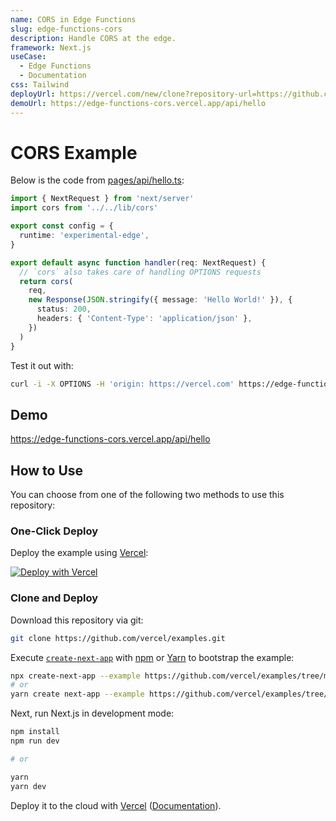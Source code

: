 ```yaml
---
name: CORS in Edge Functions
slug: edge-functions-cors
description: Handle CORS at the edge.
framework: Next.js
useCase:
  - Edge Functions
  - Documentation
css: Tailwind
deployUrl: https://vercel.com/new/clone?repository-url=https://github.com/vercel/examples/tree/main/edge-functions/cors&project-name=cors&repository-name=cors
demoUrl: https://edge-functions-cors.vercel.app/api/hello
---
```


# CORS Example

Below is the code from [pages/api/hello.ts](pages/api//hello.ts):

```ts
import { NextRequest } from 'next/server'
import cors from '../../lib/cors'

export const config = {
  runtime: 'experimental-edge',
}

export default async function handler(req: NextRequest) {
  // `cors` also takes care of handling OPTIONS requests
  return cors(
    req,
    new Response(JSON.stringify({ message: 'Hello World!' }), {
      status: 200,
      headers: { 'Content-Type': 'application/json' },
    })
  )
}
```

Test it out with:

```bash
curl -i -X OPTIONS -H 'origin: https://vercel.com' https://edge-functions-cors.vercel.sh/api/hello
```

## Demo

https://edge-functions-cors.vercel.app/api/hello

## How to Use

You can choose from one of the following two methods to use this repository:

### One-Click Deploy

Deploy the example using [Vercel](https://vercel.com?utm_source=github&utm_medium=readme&utm_campaign=vercel-examples):

[![Deploy with Vercel](https://vercel.com/button)](https://vercel.com/new/git/external?repository-url=https://github.com/vercel/examples/tree/main/edge-functions/cors&project-name=cors&repository-name=cors)

### Clone and Deploy

Download this repository via git:

```bash
git clone https://github.com/vercel/examples.git
```

Execute [`create-next-app`](https://github.com/vercel/next.js/tree/canary/packages/create-next-app) with [npm](https://docs.npmjs.com/cli/init) or [Yarn](https://yarnpkg.com/lang/en/docs/cli/create/) to bootstrap the example:

```bash
npx create-next-app --example https://github.com/vercel/examples/tree/main/edge-functions/cors cors
# or
yarn create next-app --example https://github.com/vercel/examples/tree/main/edge-functions/cors cors
```

Next, run Next.js in development mode:

```bash
npm install
npm run dev

# or

yarn
yarn dev
```

Deploy it to the cloud with [Vercel](https://vercel.com/new?utm_source=github&utm_medium=readme&utm_campaign=edge-middleware-eap) ([Documentation](https://nextjs.org/docs/deployment)).
